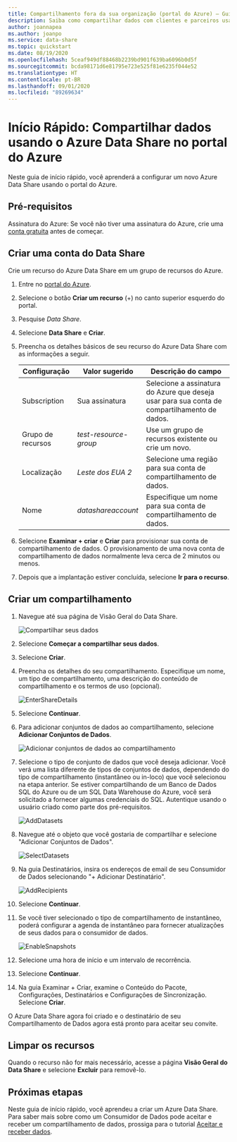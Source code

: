 ```yaml
---
title: Compartilhamento fora da sua organização (portal do Azure) – Guia de início rápido do Azure Data Share
description: Saiba como compartilhar dados com clientes e parceiros usando o Azure Data Share neste guia de início rápido.
author: joannapea
ms.author: joanpo
ms.service: data-share
ms.topic: quickstart
ms.date: 08/19/2020
ms.openlocfilehash: 5ceaf949df88468b2239bd901f639ba6096b0d5f
ms.sourcegitcommit: bcda98171d6e81795e723e525f81e6235f044e52
ms.translationtype: HT
ms.contentlocale: pt-BR
ms.lasthandoff: 09/01/2020
ms.locfileid: "89269634"
---
```

# <a name="quickstart-share-data-using-azure-data-share-in-the-azure-portal"></a>Início Rápido: Compartilhar dados usando o Azure Data Share no portal do Azure

Neste guia de início rápido, você aprenderá a configurar um novo Azure Data Share usando o portal do Azure.

## <a name="prerequisites"></a>Pré-requisitos

Assinatura do Azure: Se você não tiver uma assinatura do Azure, crie uma [conta gratuita](https://azure.microsoft.com/free/) antes de começar.


## <a name="create-a-data-share-account"></a>Criar uma conta do Data Share

Crie um recurso do Azure Data Share em um grupo de recursos do Azure.

1. Entre no [portal do Azure](https://portal.azure.com/).

1. Selecione o botão **Criar um recurso** (+) no canto superior esquerdo do portal.

1. Pesquise *Data Share*.

1. Selecione **Data Share** e **Criar**.

1. Preencha os detalhes básicos de seu recurso do Azure Data Share com as informações a seguir. 

   **Configuração** | **Valor sugerido** | **Descrição do campo**
   |---|---|---|
   | Subscription | Sua assinatura | Selecione a assinatura do Azure que deseja usar para sua conta de compartilhamento de dados.|
   | Grupo de recursos | *test-resource-group* | Use um grupo de recursos existente ou crie um novo. |
   | Localização | *Leste dos EUA 2* | Selecione uma região para sua conta de compartilhamento de dados.
   | Nome | *datashareaccount* | Especifique um nome para sua conta de compartilhamento de dados. |

1. Selecione **Examinar + criar** e **Criar** para provisionar sua conta de compartilhamento de dados. O provisionamento de uma nova conta de compartilhamento de dados normalmente leva cerca de 2 minutos ou menos.

1. Depois que a implantação estiver concluída, selecione **Ir para o recurso**.

## <a name="create-a-share"></a>Criar um compartilhamento

1. Navegue até sua página de Visão Geral do Data Share.

   ![Compartilhar seus dados](./media/share-receive-data.png "Compartilhar seus dados") 

1. Selecione **Começar a compartilhar seus dados**.

1. Selecione **Criar**.

1. Preencha os detalhes do seu compartilhamento. Especifique um nome, um tipo de compartilhamento, uma descrição do conteúdo de compartilhamento e os termos de uso (opcional). 

   ![EnterShareDetails](./media/enter-share-details.png "Inserir detalhes do Compartilhamento") 

1. Selecione **Continuar**.

1. Para adicionar conjuntos de dados ao compartilhamento, selecione **Adicionar Conjuntos de Dados**. 

   ![Adicionar conjuntos de dados ao compartilhamento](./media/datasets.png "Conjunto de dados")

1. Selecione o tipo de conjunto de dados que você deseja adicionar. Você verá uma lista diferente de tipos de conjuntos de dados, dependendo do tipo de compartilhamento (instantâneo ou in-loco) que você selecionou na etapa anterior. Se estiver compartilhando de um Banco de Dados SQL do Azure ou de um SQL Data Warehouse do Azure, você será solicitado a fornecer algumas credenciais do SQL. Autentique usando o usuário criado como parte dos pré-requisitos.

   ![AddDatasets](./media/add-datasets.png "Adicionar conjuntos de dados")    

1. Navegue até o objeto que você gostaria de compartilhar e selecione "Adicionar Conjuntos de Dados". 

   ![SelectDatasets](./media/select-datasets.png "Selecionar conjuntos de dados")    

1. Na guia Destinatários, insira os endereços de email de seu Consumidor de Dados selecionando "+ Adicionar Destinatário".

   ![AddRecipients](./media/add-recipient.png "Adicionar destinatários") 

1. Selecione **Continuar**.

1. Se você tiver selecionado o tipo de compartilhamento de instantâneo, poderá configurar a agenda de instantâneo para fornecer atualizações de seus dados para o consumidor de dados. 

   ![EnableSnapshots](./media/enable-snapshots.png "Habilitar instantâneos") 

1. Selecione uma hora de início e um intervalo de recorrência. 

1. Selecione **Continuar**.

1. Na guia Examinar + Criar, examine o Conteúdo do Pacote, Configurações, Destinatários e Configurações de Sincronização. Selecione **Criar**.

O Azure Data Share agora foi criado e o destinatário de seu Compartilhamento de Dados agora está pronto para aceitar seu convite.

## <a name="clean-up-resources"></a>Limpar os recursos

Quando o recurso não for mais necessário, acesse a página **Visão Geral do Data Share** e selecione **Excluir** para removê-lo.

## <a name="next-steps"></a>Próximas etapas

Neste guia de início rápido, você aprendeu a criar um Azure Data Share. Para saber mais sobre como um Consumidor de Dados pode aceitar e receber um compartilhamento de dados, prossiga para o tutorial [Aceitar e receber dados](subscribe-to-data-share.md). 
